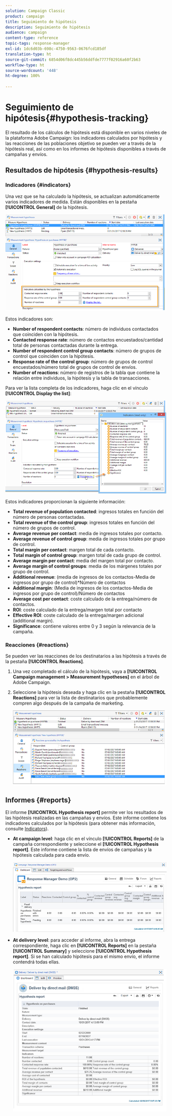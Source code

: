 ```yaml
---
solution: Campaign Classic
product: campaign
title: Seguimiento de hipótesis
description: Seguimiento de hipótesis
audience: campaign
content-type: reference
topic-tags: response-manager
exl-id: 1dc6d03b-698c-4750-9563-0676fcd185df
translation-type: ht
source-git-commit: 6854d06f8dc445b56ddfde7777f02916a60f2b63
workflow-type: ht
source-wordcount: '448'
ht-degree: 100%

---
```


# Seguimiento de hipótesis{#hypothesis-tracking}

El resultado de los cálculos de hipótesis está disponible en varios niveles de la plataforma Adobe Campaign: los indicadores calculados por hipótesis y las reacciones de las poblaciones objetivo se pueden ver a través de la hipótesis real, así como en los informes de hipótesis disponibles a través de campañas y envíos.

## Resultados de hipótesis {#hypothesis-results}

### Indicadores {#indicators}

Una vez que se ha calculado la hipótesis, se actualizan automáticamente varios indicadores de medida. Están disponibles en la pestaña **[!UICONTROL General]** de la hipótesis.

![](assets/response_hypothesis_delivery_example_010.png)

Estos indicadores son:

* **Number of respondent contacts**: número de individuos contactados que coinciden con la hipótesis.
* **Contacted response rate**: número de contactos encuestados/cantidad total de personas contactadas durante la entrega.
* **Number of respondent control group contacts**: número de grupos de control que coinciden con la hipótesis.
* **Response rate of the control group**: número de grupos de control encuestados/número total de grupos de control de envíos.
* **Number of reactions**: número de registros de la tabla que contiene la relación entre individuos, la hipótesis y la tabla de transacciones.

Para ver la lista completa de los indicadores, haga clic en el vínculo **[!UICONTROL Display the list]**:

![](assets/response_hypothesis_indicators_002.png)

Estos indicadores proporcionan la siguiente información:

* **Total revenue of population contacted**: ingresos totales en función del número de personas contactadas.
* **Total revenue of the control group**: ingresos totales en función del número de grupos de control.
* **Average revenue per contact**: media de ingresos totales por contacto.
* **Average revenue of control group**: media de ingresos totales por grupo de control.
* **Total margin per contact**: margen total de cada contacto.
* **Total margin of control group**: margen total de cada grupo de control.
* **Average margin per contact**: media del margen total por contacto.
* **Average margin of control groups**: media de los márgenes totales por grupo de control.
* **Additional revenue**: (media de ingresos de los contactos-Media de ingresos por grupo de control)*Número de contactos
* **Additional margin**: (Media de ingresos de los contactos-Media de ingresos por grupo de control)/Número de contactos
* **Average cost per contact**: coste calculado de la entrega/número de contactos.
* **ROI**: coste calculado de la entrega/margen total por contacto
* **Effective ROI**: coste calculado de la entrega/margen adicional (additional margin).
* **Significance**: contiene valores entre 0 y 3 según la relevancia de la campaña.

### Reacciones {#reactions}

Se pueden ver las reacciones de los destinatarios a las hipótesis a través de la pestaña **[!UICONTROL Reactions]**.

1. Una vez completado el cálculo de la hipótesis, vaya a **[!UICONTROL Campaign management > Measurement hypotheses]** en el árbol de Adobe Campaign.
1. Seleccione la hipótesis deseada y haga clic en la pestaña **[!UICONTROL Reactions]** para ver la lista de destinatarios que probablemente compren algo después de la campaña de marketing.

   ![](assets/response_hypothesis_reactions_001.png)

## Informes {#reports}

El informe **[!UICONTROL Hypothesis report]** permite ver los resultados de las hipótesis realizadas en las campañas y envíos. Este informe contiene los indicadores calculados por la hipótesis (para obtener más información, consulte [Indicators](#indicators)).

* **At campaign level**: haga clic en el vínculo **[!UICONTROL Reports]** de la campaña correspondiente y seleccione el **[!UICONTROL Hypothesis report]**. Este informe contiene la lista de envíos de campañas y la hipótesis calculada para cada envío.

   ![](assets/response_hypothesis_campaign_report_001.png)

* **At delivery level**: para acceder al informe, abra la entrega correspondiente, haga clic en **[!UICONTROL Reports]** en la pestaña **[!UICONTROL Summary]** y seleccione **[!UICONTROL Hypothesis report]**. Si se han calculado hipótesis para el mismo envío, el informe contendrá todas ellas.

   ![](assets/response_hypothesis_delivery_report_001.png)
